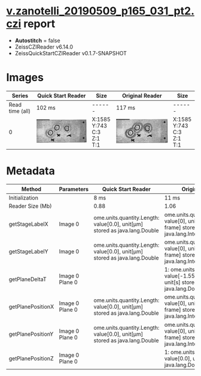 # [v.zanotelli_20190509_p165_031_pt2.czi](https://zenodo.org/record/3991919/files/v.zanotelli_20190509_p165_031_pt2.czi) report
 - **Autostitch** = false
 - ZeissCZIReader v6.14.0
 - ZeissQuickStartCZIReader v0.1.7-SNAPSHOT

# Images 

| Series            | Quick Start Reader | Size | Original Reader | Size |
|-------------------|--------------------|------|-----------------|------|
| Read time (all)   |102 ms|------|117 ms|------|
|0|![v.zanotelli_20190509_p165_031_pt2.quick_true.flat_true.stitch_false.series_0.jpg](v.zanotelli_20190509_p165_031_pt2/v.zanotelli_20190509_p165_031_pt2.quick_true.flat_true.stitch_false.series_0.jpg)|X:1585<br>Y:743<br>C:3<br>Z:1<br>T:1|![v.zanotelli_20190509_p165_031_pt2.quick_false.flat_true.stitch_false.series_0.jpg](v.zanotelli_20190509_p165_031_pt2/v.zanotelli_20190509_p165_031_pt2.quick_false.flat_true.stitch_false.series_0.jpg)|X:1585<br>Y:743<br>C:3<br>Z:1<br>T:1|

# Metadata

|  Method            | Parameters       | Quick Start Reader | Original Reader | Delta  |
| -------------------|------------------|--------------------|-----------------|------- |
| Initialization     |                  |8 ms|11 ms|        |
| Reader Size (Mb)     |                  |0.88|1.06|        |
| getStageLabelX| Image 0 | ome.units.quantity.Length: value[0.0], unit[µm] stored as java.lang.Double| ome.units.quantity.Length: value[0], unit[reference frame] stored as java.lang.Integer| |
| getStageLabelY| Image 0 | ome.units.quantity.Length: value[0.0], unit[µm] stored as java.lang.Double| ome.units.quantity.Length: value[0], unit[reference frame] stored as java.lang.Integer| |
| getPlaneDeltaT| Image 0 Plane 0 | | 1: ome.units.quantity.Time: value[-1.557400040299E9], unit[s] stored as java.lang.Double| 2: null |
| getPlanePositionX| Image 0 Plane 0 | ome.units.quantity.Length: value[0.0], unit[µm] stored as java.lang.Double| ome.units.quantity.Length: value[0], unit[reference frame] stored as java.lang.Integer| |
| getPlanePositionY| Image 0 Plane 0 | ome.units.quantity.Length: value[0.0], unit[µm] stored as java.lang.Double| ome.units.quantity.Length: value[0], unit[reference frame] stored as java.lang.Integer| |
| getPlanePositionZ| Image 0 Plane 0 | | 1: ome.units.quantity.Length: value[0.0], unit[µm] stored as java.lang.Double| 2: null |
